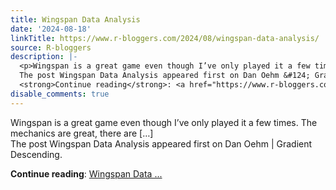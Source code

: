 ```yaml
---
title: Wingspan Data Analysis
date: '2024-08-18'
linkTitle: https://www.r-bloggers.com/2024/08/wingspan-data-analysis/
source: R-bloggers
description: |-
  <p>Wingspan is a great game even though I’ve only played it a few times. The mechanics are great, there are […]<br />
  The post Wingspan Data Analysis appeared first on Dan Oehm &#124; Gradient Descending.</p>
  <strong>Continue reading</strong>: <a href="https://www.r-bloggers.com/2024/08/wingspan-data-analysis/">Wingspan Data ...
disable_comments: true
---
```

<p>Wingspan is a great game even though I’ve only played it a few times. The mechanics are great, there are […]<br />
The post Wingspan Data Analysis appeared first on Dan Oehm &#124; Gradient Descending.</p>
<strong>Continue reading</strong>: <a href="https://www.r-bloggers.com/2024/08/wingspan-data-analysis/">Wingspan Data ...